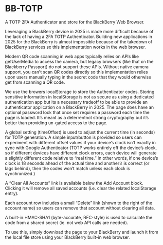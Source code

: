 # BB-TOTP
A TOTP 2FA Authenticator and store for the BlackBerry Web Browser.

Leveraging a BlackBerry device in 2025 is made more difficult because of the lack of having a 2FA TOTP Authenticator. Building new applications in 2025 for the BlackBerry is almost impossible because of the takedown of BlackBerry services so this implementation works in the web browser.

Modern QR code scanning in web apps typically relies on APIs like getUserMedia to access the camera, but legacy browsers (like that on the Blackberry Passport) do not support these APIs. Without native camera support, you can't scan QR codes directly so this implementation relies upon  users manually typing in the secret code that they would otherwise get from scanning a QR code.

We use the browers localStorage to store the Authenticator codes. Storing sensitive information in localStorage is not as secure as using a dedicated authentication app but its a necessary tradeoff to be able to provide an authenticator application on a BlackBerry in 2025. The page does have an optional password lock that once set requires a password each time the page is loaded. It’s meant as a deterrentnot strong cryptography but it’s better than providing un-gated access to the page.

A global setting (timeOffset) is used to adjust the current time (in seconds) for TOTP generation. A simple input/button is provided so users can experiment with different offset values if your device’s clock isn’t exactly in sync with Google Authenticator (TOTP works entirely off the device’s clock, so if different devices have different clock errors, each device will generate a slightly different code relative to “real time.” In other words, if one device’s clock is 18 seconds ahead of the actual time and another’s is correct (or lags behind), then the codes won’t match unless each clock is synchronized.)

A “Clear All Accounts” link is available below the Add Account block. Clicking it will remove all saved accounts (i.e. clear the related localStorage entry).

Each account row includes a small “Delete” link (shown to the right of the account name) so users can remove that account without clearing all data.

A  built-in HMAC-SHA1 (byte-accurate, RFC-style) is used to calculate the code from a shared secret (ie. not web API calls are needed).

To use this, simply download the page to your BlackBerry and launch it from the local file store using your BlackBerry built-in web browser.


